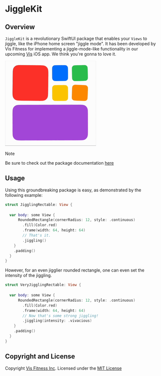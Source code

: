 # JiggleKit

## Overview

``JiggleKit`` is a revolutionary SwiftUI package that enables your `Views` to jiggle, like the iPhone home screen "jiggle mode". It has been developed by Vis Fitness for implementing a jiggle-mode-like functionality in our upcoming [Vis](https://vis.fitness) iOS app. We think you're gonna to love it.

![A set of rectangle of different shapes and colors all jiggling together in a delightful manner.](/Documentation/jiggle.gif)

> [!NOTE]
> Be sure to check out the package documentation [here](https://visfitness.github.io/JiggleKit/documentation/JiggleKit)
                                        
## Usage

Using this groundbreaking package is easy, as demonstrated by the following example:

```swift
struct JigglingRectable: View {

  var body: some View {
      RoundedRectangle(cornerRadius: 12, style: .continuous)
        .fill(Color.red)
        .frame(width: 64, height: 64)
        // That's it.
        .jiggling()
    }
    .padding()
  }
}
```

However, for an even jigglier rounded rectangle, one can even set the intensity of the jiggling.

```swift
struct VeryJigglingRectable: View {

  var body: some View {
      RoundedRectangle(cornerRadius: 12, style: .continuous)
        .fill(Color.red)
        .frame(width: 64, height: 64)
        // Now that's some strong jiggling!
        .jiggling(intensity: .vivacious)
    }
    .padding()
  }
}
```

## Copyright and License

Copyright [Vis Fitness Inc](https://vis.fitness). Licensed under the [MIT License](https://github.com/visfitness/reorderable/blob/main/LICENSE)
